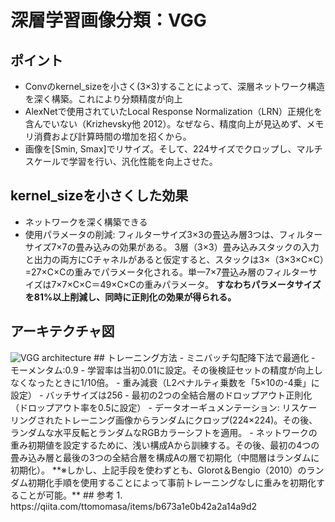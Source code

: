 # 深層学習画像分類：VGG
## ポイント
- Convのkernel_sizeを小さく(3×3)することによって、深層ネットワーク構造を深く構築。これにより分類精度が向上
- AlexNetで使用されていたLocal Response Normalization（LRN）正規化を含んでいない（Krizhevsky他 2012）。なぜなら、精度向上が見込めず、メモリ消費および計算時間の増加を招くから。
- 画像を[Smin, Smax]でリサイズ。そして、224サイズでクロップし、マルチスケールで学習を行い、汎化性能を向上させた。
## kernel_sizeを小さくした効果
- ネットワークを深く構築できる
- 使用パラメータの削減:
フィルターサイズ3×3の畳込み層3つは、フィルターサイズ7×7の畳み込みの効果がある。 
3層（3×3）畳み込みスタックの入力と出力の両方にCチャネルがあると仮定すると、スタックは3×（3×3×C×C）=27×C×Cの重みでパラメータ化される。単一7×7畳込み層のフィルターサイズは7×7×C×C＝49×C×Cの重みパラメータ。
**すなわちパラメータサイズを81%以上削減し、同時に正則化の効果が得られる。**
## アーキテクチャ図
<img alt="VGG architecture" src="./image/vgg-archi.avif">
## トレーニング方法
- ミニバッチ勾配降下法で最適化
- モーメンタム:0.9
- 学習率は当初0.01に設定。その後検証セットの精度が向上しなくなったときに1/10倍。
- 重み減衰（L2ペナルティ乗数を「5×10の-4乗」に設定）
- バッチサイズは256
- 最初の2つの全結合層のドロップアウト正則化（ドロップアウト率を0.5に設定）
- データオーギュメンテーション: リスケーリングされたトレーニング画像からランダムにクロップ(224×224)。その後、ランダムな水平反転とランダムなRGBカラーシフトを適用。
- ネットワークの重み初期値を設定するために、浅い構成Aから訓練する。その後、最初の4つの畳み込み層と最後の3つの全結合層を構成Aの層で初期化（中間層はランダムに初期化）。
**※しかし、上記手段を使わずとも、Glorot＆Bengio（2010）のランダム初期化手順を使用することによって事前トレーニングなしに重みを初期化することが可能。**
## 参考
1. https://qiita.com/ttomomasa/items/b673a1e0b42a2a14a9d2
